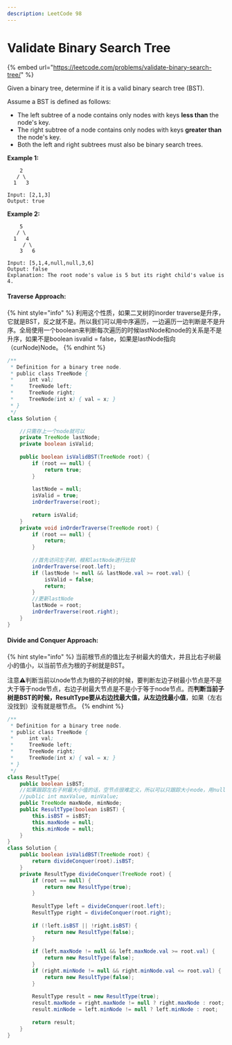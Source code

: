 ```yaml
---
description: LeetCode 98
---
```


# Validate Binary Search Tree

{% embed url="https://leetcode.com/problems/validate-binary-search-tree/" %}

Given a binary tree, determine if it is a valid binary search tree (BST).

Assume a BST is defined as follows:

* The left subtree of a node contains only nodes with keys **less than** the node's key.
* The right subtree of a node contains only nodes with keys **greater than** the node's key.
* Both the left and right subtrees must also be binary search trees.

**Example 1:**

```
    2
   / \
  1   3

Input: [2,1,3]
Output: true
```

**Example 2:**

```
    5
   / \
  1   4
     / \
    3   6

Input: [5,1,4,null,null,3,6]
Output: false
Explanation: The root node's value is 5 but its right child's value is 4.
```

#### Traverse Approach:

{% hint style="info" %}
利用这个性质，如果二叉树的inorder traverse是升序，它就是BST，反之就不是。所以我们可以用中序遍历，一边遍历一边判断是不是升序。全局使用一个boolean来判断每次遍历的时候lastNode和node的关系是不是升序，如果不是boolean isvalid = false，如果是lastNode指向（curNode)Node。
{% endhint %}

```java
/**
 * Definition for a binary tree node.
 * public class TreeNode {
 *     int val;
 *     TreeNode left;
 *     TreeNode right;
 *     TreeNode(int x) { val = x; }
 * }
 */
class Solution {

    //只需存上一个node就可以
    private TreeNode lastNode;
    private boolean isValid;
    
    public boolean isValidBST(TreeNode root) {
        if (root == null) {
            return true;
        }
        
        lastNode = null;
        isValid = true;
        inOrderTraverse(root);
        
        return isValid;
    }
    private void inOrderTraverse(TreeNode root) {
        if (root == null) {
            return;
        }
        
        //首先访问左子树，根和lastNode进行比较
        inOrderTraverse(root.left);
        if (lastNode != null && lastNode.val >= root.val) {
            isValid = false;
            return;
        }
        //更新lastNode
        lastNode = root;
        inOrderTraverse(root.right);
    }
}
```

#### Divide and Conquer Approach:

{% hint style="info" %}
当前根节点的值比左子树最大的值大，并且比右子树最小的值小，以当前节点为根的子树就是BST。

注意⚠️判断当前以node节点为根的子树的时候，要判断左边子树最小节点是不是大于等于node节点，右边子树最大节点是不是小于等于node节点。而**判断当前子树是BST的时候，ResultType要从右边找最大值，从左边找最小值**，如果（左右没找到）没有就是根节点。
{% endhint %}

```java
/**
 * Definition for a binary tree node.
 * public class TreeNode {
 *     int val;
 *     TreeNode left;
 *     TreeNode right;
 *     TreeNode(int x) { val = x; }
 * }
 */
class ResultType{
    public boolean isBST;
    //如果跟踪左右子树最大小值的话，空节点很难定义，所以可以只跟踪大小node，用null判断
    //public int maxValue, minValue;
    public TreeNode maxNode, minNode;
    public ResultType(boolean isBST) {
        this.isBST = isBST;
        this.maxNode = null;
        this.minNode = null;
    }
}
class Solution {
    public boolean isValidBST(TreeNode root) {
        return divideConquer(root).isBST;
    }
    private ResultType divideConquer(TreeNode root) {
        if (root == null) {
            return new ResultType(true);
        }
        
        ResultType left = divideConquer(root.left);
        ResultType right = divideConquer(root.right);
        
        if (!left.isBST || !right.isBST) {
            return new ResultType(false);
        }
        
        if (left.maxNode != null && left.maxNode.val >= root.val) {
            return new ResultType(false);
        }
        if (right.minNode != null && right.minNode.val <= root.val) {
            return new ResultType(false);
        }
        
        ResultType result = new ResultType(true);
        result.maxNode = right.maxNode != null ? right.maxNode : root;
        result.minNode = left.minNode != null ? left.minNode : root;
        
        return result;
    }
}
```
